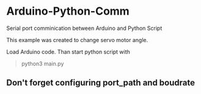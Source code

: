 # Arduino-Python-Comm
Serial port comminication between Arduino and Python Script

This example was created to change servo motor angle.

Load Arduino code. Than start python script with

> python3 main.py

Don't forget configuring port_path and boudrate
--------------------------
